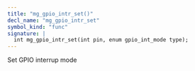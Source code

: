 ```yaml
---
title: "mg_gpio_intr_set()"
decl_name: "mg_gpio_intr_set"
symbol_kind: "func"
signature: |
  int mg_gpio_intr_set(int pin, enum gpio_int_mode type);
---
```


Set GPIO interrup mode 

